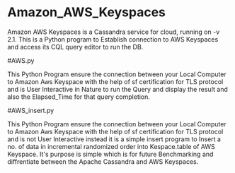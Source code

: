 # Amazon_AWS_Keyspaces

Amazon AWS Keyspaces is a Cassandra service for cloud, running on -v 2.1.
This is a Python program to Establish connection to AWS Keyspaces and access its CQL query editor to run the DB.

#AWS.py

This Python Program ensure the connection between your Local Computer to Amazon Aws Keyspace with the help of sf certification for TLS protocol 
and  is User Interactive in Nature to run the Query and display the result and also the Elapsed_Time for that query completion.

#AWS_insert.py

This Python Program ensure the connection between your Local Computer to Amazon Aws Keyspace with the help of sf certification for TLS protocol 
and is not User Interactive instead it is a simple insert program to Insert a no. of data in incremental randomized order into Kespace.table of AWS Keyspace.
It's purpose is simple which is for future Benchmarking and diffrentiate between the Apache Cassandra and AWS Keyspaces.
